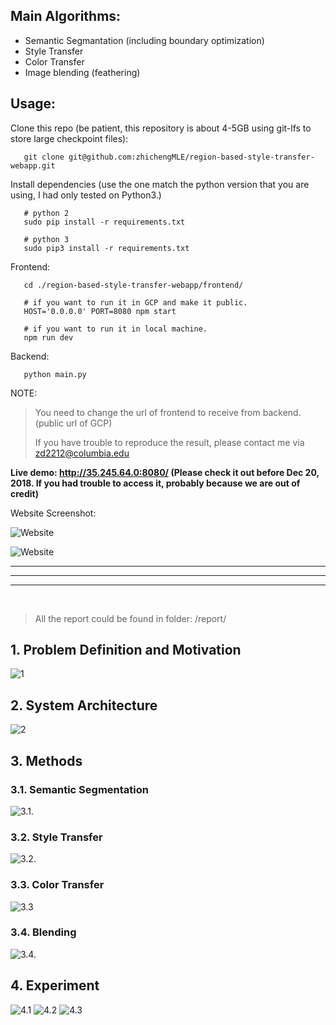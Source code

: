 
## Main Algorithms:

- Semantic Segmantation (including boundary optimization)
- Style Transfer
- Color Transfer
- Image blending (feathering)

## Usage:

Clone this repo (be patient, this repository is about 4-5GB using git-lfs to store large checkpoint files):

```
   git clone git@github.com:zhichengMLE/region-based-style-transfer-webapp.git
```

Install dependencies (use the one match the python version that you are using, I had only tested on Python3.)

```
   # python 2
   sudo pip install -r requirements.txt
   
   # python 3
   sudo pip3 install -r requirements.txt
```

Frontend: 
```
   cd ./region-based-style-transfer-webapp/frontend/
   
   # if you want to run it in GCP and make it public.
   HOST='0.0.0.0' PORT=8080 npm start
   
   # if you want to run it in local machine.
   npm run dev
```

Backend:

```
   python main.py
```

NOTE:

> You need to change the url of frontend to receive from backend. (public url of GCP)
> 
> If you have trouble to reproduce the result, please contact me via zd2212@columbia.edu


**Live demo: http://35.245.64.0:8080/ (Please check it out before Dec 20, 2018. If you had trouble to access it, probably because we are out of credit)**


Website Screenshot:

![Website](https://github.com/zhichengMLE/region-based-style-transfer-webapp/blob/master/report/images/website.png)

![Website](https://github.com/zhichengMLE/region-based-style-transfer-webapp/blob/master/report/images/website2.png)

<hr>
<hr>
<hr>

</br>

> All the report could be found in folder: /report/

## 1. Problem Definition and Motivation
![1](https://raw.githubusercontent.com/zhichengMLE/region-based-style-transfer-webapp/master/report/images/1.png)

## 2. System Architecture
![2](https://raw.githubusercontent.com/zhichengMLE/region-based-style-transfer-webapp/master/report/images/2.png)


## 3. Methods
### 3.1. Semantic Segmentation
![3.1.](https://raw.githubusercontent.com/zhichengMLE/region-based-style-transfer-webapp/master/report/images/3.1.png)

### 3.2. Style Transfer
![3.2.](https://raw.githubusercontent.com/zhichengMLE/region-based-style-transfer-webapp/master/report/images/3.2.png) 

### 3.3. Color Transfer
![3.3](https://raw.githubusercontent.com/zhichengMLE/region-based-style-transfer-webapp/master/report/images/3.3.png)

### 3.4. Blending
![3.4.](https://raw.githubusercontent.com/zhichengMLE/region-based-style-transfer-webapp/master/report/images/3.4.png)

## 4. Experiment
![4.1](https://raw.githubusercontent.com/zhichengMLE/region-based-style-transfer-webapp/master/report/images/4.1.png)
![4.2](https://raw.githubusercontent.com/zhichengMLE/region-based-style-transfer-webapp/master/report/images/4.2.png)
![4.3](https://raw.githubusercontent.com/zhichengMLE/region-based-style-transfer-webapp/master/report/images/4.3.png)

